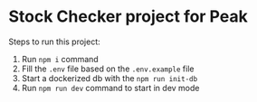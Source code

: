 # Stock Checker project for Peak

Steps to run this project:

1. Run `npm i` command
2. Fill the `.env` file based on the `.env.example` file
3. Start a dockerized db with the `npm run init-db`
3. Run `npm run dev` command to start in dev mode
